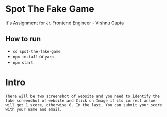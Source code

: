 # Spot The Fake Game

It's Assignment for Jr. Frontend Engineer - Vishnu Gupta

## How to run

- `cd spot-the-fake-game`
- `npm install` or `yarn`
- `npm start`

# Intro

    There will be two screenshot of website and you need to identify the fake screenshot of website and Click on Image if its correct answer will get 1 score, otherwise 0. In the last, You can submit your score with your name and email. 


